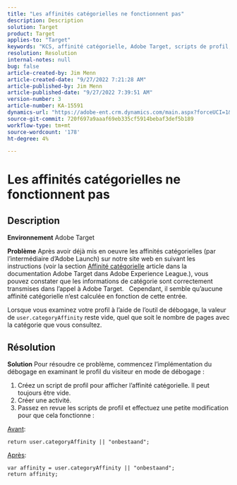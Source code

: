 ```yaml
---
title: "Les affinités catégorielles ne fonctionnent pas"
description: Description
solution: Target
product: Target
applies-to: "Target"
keywords: "KCS, affinité catégorielle, Adobe Target, scripts de profil, user.categoryAffinity"
resolution: Resolution
internal-notes: null
bug: false
article-created-by: Jim Menn
article-created-date: "9/27/2022 7:21:28 AM"
article-published-by: Jim Menn
article-published-date: "9/27/2022 7:39:51 AM"
version-number: 3
article-number: KA-15591
dynamics-url: "https://adobe-ent.crm.dynamics.com/main.aspx?forceUCI=1&pagetype=entityrecord&etn=knowledgearticle&id=05ff4dfb-343e-ed11-9db1-0022480866ad"
source-git-commit: 720f697a9aaaf69eb335cf5914bebaf3def5b189
workflow-type: tm+mt
source-wordcount: '178'
ht-degree: 4%

---
```


# Les affinités catégorielles ne fonctionnent pas

## Description


<b>Environnement</b>
Adobe Target

<b>Problème</b>
Après avoir déjà mis en oeuvre les affinités catégorielles (par l’intermédiaire d’Adobe Launch) sur notre site web en suivant les instructions (voir la section [Affinité catégorielle](https://docs.adobe.com/content/help/en/target/using/audiences/visitor-profiles/category-affinity.html "Cliquez pour suivre le lien https://docs.adobe.com/content/help/en/target/using/audiences/visitor-profiles/category-affinity.html") article dans la documentation Adobe Target dans Adobe Experience League.), vous pouvez constater que les informations de catégorie sont correctement transmises dans l’appel à Adobe Target.
 
Cependant, il semble qu’aucune affinité catégorielle n’est calculée en fonction de cette entrée.

Lorsque vous examinez votre profil à l’aide de l’outil de débogage, la valeur de `user.categoryAffinity` reste vide, quel que soit le nombre de pages avec la catégorie que vous consultez.


## Résolution


<b>Solution</b>
Pour résoudre ce problème, commencez l’implémentation du débogage en examinant le profil du visiteur en mode de débogage :

1. Créez un script de profil pour afficher l’affinité catégorielle. Il peut toujours être vide.
2. Créer une activité.
3. Passez en revue les scripts de profil et effectuez une petite modification pour que cela fonctionne :


<u>Avant</u>:


```
return user.categoryAffinity || "onbestaand";
```


<u>Après</u>:


```
var affinity = user.categoryAffinity || "onbestaand";
return affinity;
```

